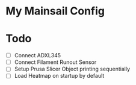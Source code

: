 # My Mainsail Config

# Todo
- [ ] Connect ADXL345
- [ ] Connect Filament Runout Sensor
- [ ] Setup Prusa Slicer Object printing sequentially
- [ ] Load Heatmap on startup by default
